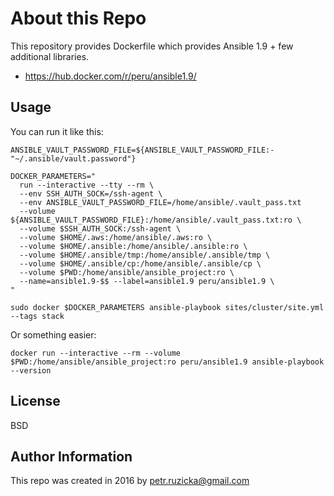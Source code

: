# About this Repo

This repository provides Dockerfile which provides Ansible 1.9 + few additional libraries.
 * https://hub.docker.com/r/peru/ansible1.9/

## Usage

You can run it like this:

```
ANSIBLE_VAULT_PASSWORD_FILE=${ANSIBLE_VAULT_PASSWORD_FILE:-"~/.ansible/vault.password"}

DOCKER_PARAMETERS="
  run --interactive --tty --rm \
  --env SSH_AUTH_SOCK=/ssh-agent \
  --env ANSIBLE_VAULT_PASSWORD_FILE=/home/ansible/.vault_pass.txt
  --volume ${ANSIBLE_VAULT_PASSWORD_FILE}:/home/ansible/.vault_pass.txt:ro \
  --volume $SSH_AUTH_SOCK:/ssh-agent \
  --volume $HOME/.aws:/home/ansible/.aws:ro \
  --volume $HOME/.ansible:/home/ansible/.ansible:ro \
  --volume $HOME/.ansible/tmp:/home/ansible/.ansible/tmp \
  --volume $HOME/.ansible/cp:/home/ansible/.ansible/cp \
  --volume $PWD:/home/ansible/ansible_project:ro \
  --name=ansible1.9-$$ --label=ansible1.9 peru/ansible1.9 \
"

sudo docker $DOCKER_PARAMETERS ansible-playbook sites/cluster/site.yml --tags stack
```

Or something easier:

```
docker run --interactive --rm --volume $PWD:/home/ansible/ansible_project:ro peru/ansible1.9 ansible-playbook --version
```

## License

BSD


## Author Information

This repo was created in 2016 by <petr.ruzicka@gmail.com>
